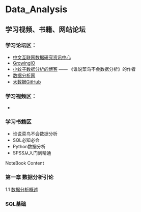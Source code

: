 # Data_Analysis

## 学习视频、书籍、网站论坛

### 学习论坛区：
 - [中文互联网数据研究资讯中心](http://www.199it.com/)
 - [GrowingIO](https://blog.growingio.com/)
 - [小蚊子数据分析的博客](http://blog.sina.com.cn/xiaowenzi22) —— 《谁说菜鸟不会数据分析》的作者
 - [数据分析网](http://www.afenxi.com/)
 - [大数据GitHub](https://github.com/onurakpolat/awesome-bigdata)

### 学习视频区：
 - 
 
### 学习书籍区
 - 谁说菜鸟不会数据分析
 - SQL必知必会
 - Python数据分析
 - SPSS从入门到精通

NoteBook Content
### 第一章 数据分析引论
1.1 [数据分析概述](https://github.com/SolerHo/Data_Analysis/blob/master/01.%E6%95%B0%E6%8D%AE%E5%88%86%E6%9E%90%E7%9A%84%E6%A6%82%E8%BF%B0.md)


### SQL基础

